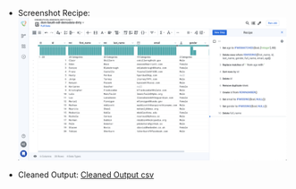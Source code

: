 - Screenshot Recipe:
![Screenshot-Recipe](Screenshot-recipe.png)

- Cleaned Output:
[Cleaned Output csv](dsm-beuth-edl-demodata-dirty-result.csv)